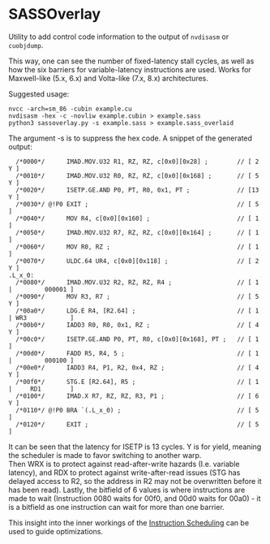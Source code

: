 # SASSOverlay
Utility to add control code information to the output of `nvdisasm` or `cuobjdump`.

This way, one can see the number of fixed-latency stall cycles, as well as how the six barriers for variable-latency instructions are used.
Works for Maxwell-like (5.x, 6.x) and Volta-like (7.x, 8.x) architectures.


Suggested usage:
```
nvcc -arch=sm_86 -cubin example.cu
nvdisasm -hex -c -novliw example.cubin > example.sass
python3 sassoverlay.py -s example.sass > example.sass_overlaid
```
The argument -s is to suppress the hex code. A snippet of the generated output:
```
  /*0000*/      IMAD.MOV.U32 R1, RZ, RZ, c[0x0][0x28] ;        // [ 2 Y ]
  /*0010*/      IMAD.MOV.U32 R0, RZ, RZ, c[0x0][0x168] ;       // [ 5 Y ]
  /*0020*/      ISETP.GE.AND P0, PT, R0, 0x1, PT ;             // [13 Y ]
  /*0030*/ @!P0 EXIT ;                                         // [ 5   ]
  /*0040*/      MOV R4, c[0x0][0x160] ;                        // [ 1   ]
  /*0050*/      IMAD.MOV.U32 R7, RZ, RZ, c[0x0][0x164] ;       // [ 1   ]
  /*0060*/      MOV R0, RZ ;                                   // [ 1   ]
  /*0070*/      ULDC.64 UR4, c[0x0][0x118] ;                   // [ 2 Y ]
.L_x_0:
  /*0080*/      IMAD.MOV.U32 R2, RZ, RZ, R4 ;                  // [ 1   |         000001 ]
  /*0090*/      MOV R3, R7 ;                                   // [ 5 Y ]
  /*00a0*/      LDG.E R4, [R2.64] ;                            // [ 1   | WR3            ]
  /*00b0*/      IADD3 R0, R0, 0x1, RZ ;                        // [ 4 Y ]
  /*00c0*/      ISETP.GE.AND P0, PT, R0, c[0x0][0x168], PT ;   // [ 1   ]
  /*00d0*/      FADD R5, R4, 5 ;                               // [ 1   |         000100 ]
  /*00e0*/      IADD3 R4, P1, R2, 0x4, RZ ;                    // [ 4 Y ]
  /*00f0*/      STG.E [R2.64], R5 ;                            // [ 1   |     RD1        ]
  /*0100*/      IMAD.X R7, RZ, RZ, R3, P1 ;                    // [ 6 Y ]
  /*0110*/ @!P0 BRA `(.L_x_0) ;                                // [ 5   ]
  /*0120*/      EXIT ;                                         // [ 5   ]
```
It can be seen that the latency for ISETP is 13 cycles. Y is for yield, meaning the scheduler is made to favor switching to another warp.<br>
Then WRX is to protect against read-after-write hazards (I.e. variable latency), and RDX to protect against write-after-read issues (STG has delayed access to R2, so the address in R2 may not be overwritten before it has been read). Lastly, the bitfield of 6 values is where instructions are made to wait (Instruction 0080 waits for 00f0, and 00d0 waits for 00a0) - it is a bitfield as one instruction can wait for more than one barrier.

This insight into the inner workings of the [Instruction Scheduling](https://en.wikipedia.org/wiki/Instruction_scheduling) can be used to guide optimizations.
